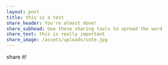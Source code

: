 ```yaml
---
layout: post
title: this is a test
share_header: You're almost done!
share_subhead: Use these sharing tools to spread the word
share_text: this is really important
share_image: /assets/uploads/vote.jpg
---
```

share it!